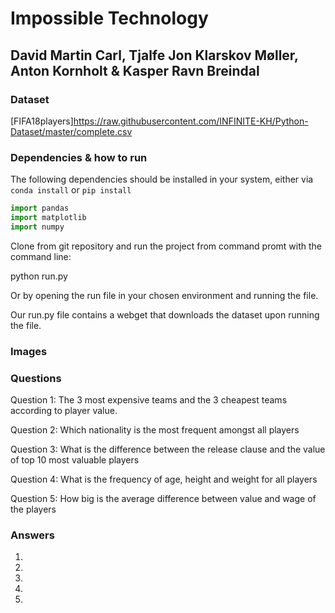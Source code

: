 ﻿# Impossible Technology

## David Martin Carl, Tjalfe Jon Klarskov Møller, Anton Kornholt & Kasper Ravn Breindal

### Dataset

[FIFA18players]https://raw.githubusercontent.com/INFINITE-KH/Python-Dataset/master/complete.csv

### Dependencies & how to run

The following dependencies should be installed in your system, either via `conda install` or `pip install`

```python
import pandas
import matplotlib
import numpy
```

Clone from git repository and run the project from command promt with the command line:

python run.py

Or by opening the run file in your chosen environment and running the file.

Our run.py file contains a webget that downloads the dataset upon running the file. 

### Images


### Questions

Question 1: The 3 most expensive teams and the 3 cheapest teams according to player value.

Question 2: Which nationality is the most frequent amongst all players

Question 3: What is the difference between the release clause and the value of top 10 most valuable players

Question 4: What is the frequency of age, height and weight for all players

Question 5: How big is the average difference between value and wage of the players

### Answers

1. 
2. 
3. 
4. 
5. 
